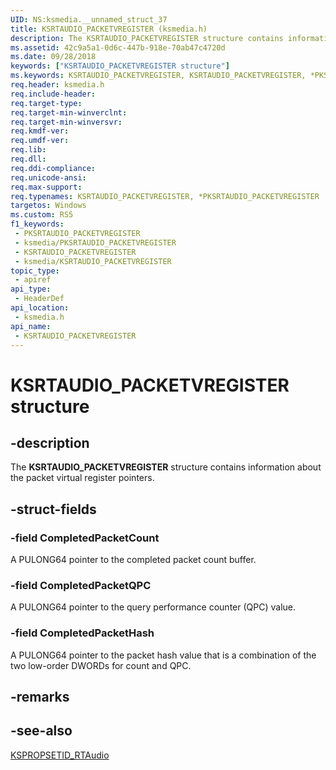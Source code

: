 ```yaml
---
UID: NS:ksmedia.__unnamed_struct_37
title: KSRTAUDIO_PACKETVREGISTER (ksmedia.h)
description: The KSRTAUDIO_PACKETVREGISTER structure contains information about the packet virtual register pointers.
ms.assetid: 42c9a5a1-0d6c-447b-918e-70ab47c4720d
ms.date: 09/28/2018
keywords: ["KSRTAUDIO_PACKETVREGISTER structure"]
ms.keywords: KSRTAUDIO_PACKETVREGISTER, KSRTAUDIO_PACKETVREGISTER, *PKSRTAUDIO_PACKETVREGISTER,
req.header: ksmedia.h
req.include-header: 
req.target-type: 
req.target-min-winverclnt: 
req.target-min-winversvr: 
req.kmdf-ver: 
req.umdf-ver: 
req.lib: 
req.dll: 
req.ddi-compliance: 
req.unicode-ansi: 
req.max-support: 
req.typenames: KSRTAUDIO_PACKETVREGISTER, *PKSRTAUDIO_PACKETVREGISTER
targetos: Windows
ms.custom: RS5
f1_keywords:
 - PKSRTAUDIO_PACKETVREGISTER
 - ksmedia/PKSRTAUDIO_PACKETVREGISTER
 - KSRTAUDIO_PACKETVREGISTER
 - ksmedia/KSRTAUDIO_PACKETVREGISTER
topic_type:
 - apiref
api_type:
 - HeaderDef
api_location:
 - ksmedia.h
api_name:
 - KSRTAUDIO_PACKETVREGISTER
---
```


# KSRTAUDIO_PACKETVREGISTER structure


## -description

The **KSRTAUDIO_PACKETVREGISTER** structure contains information about the packet virtual register pointers.

## -struct-fields

### -field CompletedPacketCount

A PULONG64 pointer to the completed packet count buffer.

### -field CompletedPacketQPC

A PULONG64 pointer to the query performance counter (QPC) value.

### -field CompletedPacketHash

 
A PULONG64 pointer to the packet hash value that is a combination of the two low-order DWORDs for count and QPC.

## -remarks

## -see-also

[KSPROPSETID_RTAudio](https://docs.microsoft.com/windows-hardware/drivers/audio/kspropsetid-rtaudio)

